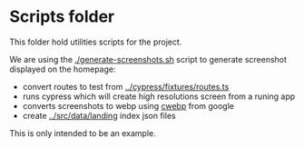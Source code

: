 # Scripts folder

This folder hold utilities scripts for the project.

We are using the [./generate-screenshots.sh](./generate-screenshots.sh) script
to generate screenshot displayed on the homepage:

- convert routes to test from [../cypress/fixtures/routes.ts](../cypress/fixtures/routes.ts)
- runs cypress which will create high resolutions screen from a runing app
- converts screenshots to webp using [cwebp](https://developers.google.com/speed/webp/docs/cwebp) from google
- create [../src/data/landing](../src/data/landing) index json files

This is only intended to be an example.
